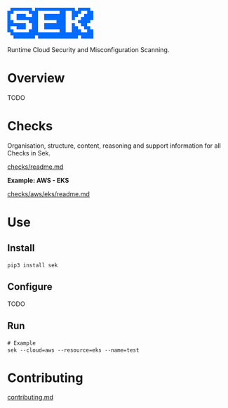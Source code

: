 ![sek](images/sek.png)

Runtime Cloud Security and Misconfiguration Scanning.


# Overview
TODO


# Checks
Organisation, structure, content, reasoning and support information for all Checks in Sek.

[checks/readme.md](checks/readme.md)

**Example: AWS - EKS**

[checks/aws/eks/readme.md](checks/aws/eks/readme.md)


# Use

## Install
```
pip3 install sek
```

## Configure
TODO

## Run
```
# Example
sek --cloud=aws --resource=eks --name=test
```


# Contributing
[contributing.md](contributing.md)
